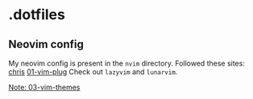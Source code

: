 # .dotfiles
## Neovim config
My neovim config is present in the `nvim` directory.
Followed these sites:
[chris](https://www.chiarulli.me/neovim/3)
[01-vim-plug](https://www.chiarulli.me/Neovim/01-vim-plug/)
Check out `lazyvim` and `lunarvim`.

[Note: 03-vim-themes](https://www.chiarulli.me/Neovim/03-vim-themes/)
